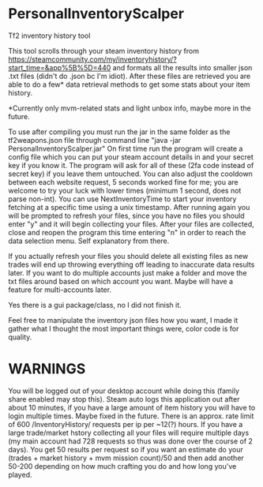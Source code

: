 # PersonalInventoryScalper
 Tf2 inventory history tool

 This tool scrolls through your steam inventory history from https://steamcommunity.com/my/inventoryhistory/?start_time=&app%5B%5D=440 and formats all the results into smaller json .txt files (didn't do .json bc I'm idiot). After these files are retrieved you are able to do a few* data retrieval methods to get some stats about your item history.
 
 *Currently only mvm-related stats and light unbox info, maybe more in the future.
 
 To use after compiling you must run the jar in the same folder as the tf2weapons.json file through command line "java -jar PersonalInventoryScalper.jar" On first time run the program will create a config file which you can put your steam account details in and your secret key if you know it. The program will ask for all of these (2fa code instead of secret key) if you leave them untouched. You can also adjust the cooldown between each website request, 5 seconds worked fine for me; you are welcome to try your luck with lower times (minimum 1 second, does not parse non-int). You can use NextInventoryTime to start your inventory fetching at a specific time using a unix timestamp. After running again you will be prompted to refresh your files, since you have no files you should enter "y" and it will begin collecting your files. After your files are collected, close and reopen the program this time entering "n" in order to reach the data selection menu. Self explanatory from there.
 
 If you actually refresh your files you should delete all existing files as new trades will end up throwing everything off leading to inaccurate data results later. If you want to do multiple accounts just make a folder and move the txt files around based on which account you want. Maybe will have a feature for multi-accounts later.
 
 Yes there is a gui package/class, no I did not finish it.
 
 
 Feel free to manipulate the inventory json files how you want, I made it gather what I thought the most important things were, color code is for quality. 
 
 # WARNINGS
 You will be logged out of your desktop account while doing this (family share enabled may stop this).
 Steam auto logs this application out after about 10 minutes, if you have a large amount of item history you will have to login multiple times. Maybe fixed in the future.
 There is an approx. rate limit of 600 /InventoryHistory/ requests per ip per ~12(?) hours. If you have a large trade/market hstory collecting all your files will require multiple days (my main account had 728 requests so thus was done over the course of 2 days). You get 50 results per request so if you want an estimate do your (trades + market history + mvm mission count)/50 and then add another 50-200 depending on how much crafting you do and how long you've played.